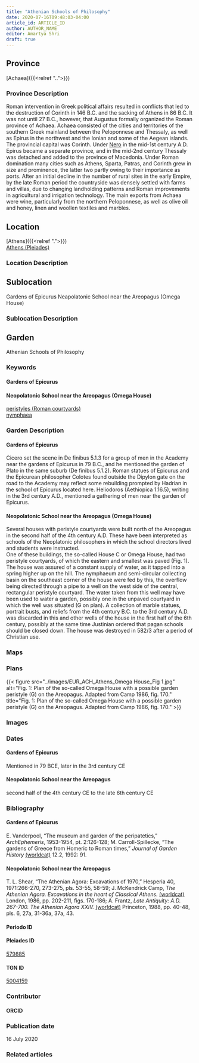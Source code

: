 ```yaml
---
title: "Athenian Schools of Philosophy"
date: 2020-07-16T09:48:03-04:00
article_id: ARTICLE_ID
author: AUTHOR_NAME
editor: Amartya Shri
draft: true
---
```


## Province

[Achaea]({{<relref "..">}})

### Province Description

Roman intervention in Greek political affairs resulted in conflicts that led to the destruction of Corinth in 146 B.C. and the sacking of Athens in 86 B.C. It was not until 27 B.C., however, that Augustus formally organized the Roman province of Achaea. Achaea consisted of the cities and territories of the southern Greek mainland between the Peloponnese and Thessaly, as well as Epirus in the northwest and the Ionian and some of the Aegean islands.
The provincial capital was Corinth. Under [Nero](link) in the mid-1st century A.D. Epirus became a separate province, and in the mid-2nd century Thessaly was detached and added to the province of Macedonia. Under Roman domination many cities such as Athens, Sparta, Patras, and Corinth grew in size and prominence, the latter two partly owing to their importance as ports.  After an initial decline in the number of rural sites in the early Empire, by the late Roman period the countryside was densely settled with farms and villas, due to changing landholding patterns and Roman improvements in agricultural and irrigation technology. The main exports from Achaea were wine, particularly from the northern Peloponnese, as well as olive oil and honey, linen and woollen textiles and marbles.

## Location

[Athens]({{<relref ".">}}) \
[Athens (Pleiades)](https://pleiades.stoa.org/places/579885)

### Location Description

<!-- LEAVE THIS BLANK FOR NOW -->

## Sublocation

Gardens of Epicurus
Neapolatonic School near the Areopagus (Omega House)

### Sublocation Description

<!-- DESCRIPTION -->

## Garden

Athenian Schools of Philosophy


### Keywords

#### Gardens of Epicurus
[]()

#### Neopolatonic School near the Areopagus (Omega House)

[peristyles (Roman courtyards)](http://vocab.getty.edu/page/aat/300080971) \
[nymphaea](http://vocab.getty.edu/page/aat/300006809)

### Garden Description

#### Gardens of Epicurus

Cicero set the scene in De finibus 5.1.3 for a group of men in the Academy near the gardens of Epicurus in 79 B.C., and he mentioned the garden of Plato in the same suburb (De finibus 5.1.2).  Roman statues of Epicurus and the Epicurean philosopher Colotes found outside the Dipylon gate on the road to the Academy may reflect some rebuilding prompted by Hadrian in the school of Epicurus located here.  Heliodoros (Aethiopica 1.16.5), writing in the 3rd century A.D., mentioned a gathering of men near the garden of Epicurus.

#### Neopolatonic School near the Areopagus (Omega House)


Several houses with peristyle courtyards were built north of the Areopagus in the second half of the 4th century A.D.  These have been interpreted as schools of the Neoplatonic philosophers in which the school directors lived and students were instructed.  
One of these buildings, the so-called House C or Omega House, had two peristyle courtyards, of which the eastern and smallest was paved (Fig. 1).  The house was assured of a constant supply of water, as it tapped into a spring higher up on the hill.  The nymphaeum and semi-circular collecting basin on the southeast corner of the house were fed by this, the overflow being directed through a pipe to a well on the west side of the central, rectangular peristyle courtyard.  The water taken from this well may have been used to water a garden, possibly one in the unpaved courtyard in which the well was situated (G on plan).  A collection of marble statues, portrait busts, and reliefs from the 4th century B.C. to the 3rd century A.D. was discarded in this and other wells of the house in the first half of the 6th century, possibly at the same time Justinian ordered that pagan schools should be closed down.  The house was destroyed in 582/3 after a period of Christian use.

### Maps

<!--
{{< figure src="../images/image_name.ext" alt="alt_text" title="CAPTION" >}}
-->

### Plans

{{< figure src="../images/EUR_ACH_Athens_Omega House_Fig 1.jpg" alt="Fig. 1: Plan of the so-called Omega House with a possible garden peristyle (G) on the Areopagus. Adapted from Camp 1986, fig. 170." title="Fig. 1: Plan of the so-called Omega House with a possible garden peristyle (G) on the Areopagus. Adapted from Camp 1986, fig. 170." >}}

### Images

<!--
{{< figure src="../images/image_name.ext" alt="alt_text" title="CAPTION" >}}
-->

### Dates

#### Gardens of Epicurus

Mentioned in 79 BCE, later in the 3rd century CE

#### Neopolatonic School near the Areopagus

second half of the 4th century CE to the late 6th century CE

### Bibliography

#### Gardens of Epicurus

E. Vanderpool, “The museum and garden of the peripatetics,” *ArchEphemeris*, 1953-1954, pt. 2:126-128; M. Carroll-Spillecke, “The gardens of Greece from Homeric to Roman times,” *Journal of Garden History* [(worldcat)](http://www.worldcat.org/oclc/4898050192) 12.2, 1992: 91.

#### Neopolatonic School near the Areopagus
T. L. Shear, “The Athenian Agora: Excavations of 1970,” Hesperia 40, 1971:266-270, 273-275, pls. 53-55, 58-59; J. McKendrick Camp, *The Athenian Agora. Excavations in the heart of Classical Athens.* [(worldcat)](http://www.worldcat.org/oclc/1153939923) London, 1986, pp. 202-211, figs. 170-186; A. Frantz, *Late Antiquity: A.D. 267-700. The Athenian Agora XXIV.* [(worldcat)](http://www.worldcat.org/oclc/63179976) Princeton, 1988, pp. 40-48, pls. 6, 27a, 31-36a, 37a, 43.

#### Periodo ID

<!-- [PERIODO_ID](https://pleiades.stoa.org/places/PLEIADES_ID) --> 

#### Pleiades ID

[579885](https://pleiades.stoa.org/places/579885)

#### TGN ID

[5004159](http://vocab.getty.edu/page/tgn/5004159)

### Contributor

<!-- [AUTHOR_NAME](AUTHOR_LINK) -->

#### ORCID

<!-- [ORCID](https://orcid.org/ORCID) -->

### Publication date

16 July 2020

### Related articles

<!-- Links to other related articles. Leave blank for now -->
